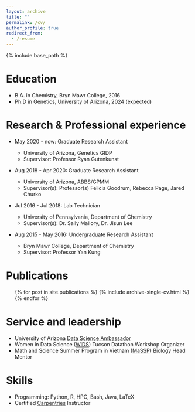 ```yaml
---
layout: archive
title: ""
permalink: /cv/
author_profile: true
redirect_from:
  - /resume
---
```


{% include base_path %}

Education
======
* B.A. in Chemistry, Bryn Mawr College, 2016
* Ph.D in Genetics, University of Arizona, 2024 (expected)

Research & Professional experience
======
* May 2020 - now: Graduate Research Assistant
  * University of Arizona, Genetics GIDP
  * Supervisor: Professor Ryan Gutenkunst

* Aug 2018 - Apr 2020: Graduate Research Assistant
  * University of Arizona, ABBS/GPMM
  * Supervisor(s): Professor(s) Felicia Goodrum, Rebecca Page, Jared Churko

* Jul 2016 - Jul 2018: Lab Technician
  * University of Pennsylvania, Department of Chemistry
  * Supervisor(s): Dr. Sally Mallory, Dr. Jisun Lee
  
* Aug 2015 - May 2016: Undergraduate Research Assistant
  * Bryn Mawr College, Department of Chemistry
  * Supervisor: Professor Yan Kung
  
Publications
======
  <ul>{% for post in site.publications %}
    {% include archive-single-cv.html %}
  {% endfor %}</ul>
  
Service and leadership
======
* University of Arizona [Data Science Ambassador](https://datascience.arizona.edu/dsa)
* Women in Data Science ([WiDS](https://widstucson.org/)) Tucson Datathon Workshop Organizer
* Math and Science Summer Program in Vietnam ([MaSSP](https://en.masspvn.com/)) Biology Head Mentor

Skills
======
* Programming: Python, R, HPC, Bash, Java, LaTeX
* Certified [Carpentries](https://carpentries.org/) Instructor
